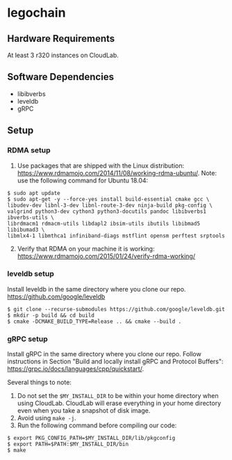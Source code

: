 # legochain

## Hardware Requirements
At least 3 r320 instances on CloudLab.

## Software Dependencies
- libibverbs 
- leveldb
- gRPC

## Setup
### RDMA setup
1. Use packages that are shipped with the Linux distribution:
https://www.rdmamojo.com/2014/11/08/working-rdma-ubuntu/. Note: use the following command for Ubuntu 18.04: 
```shell
$ sudo apt update
$ sudo apt-get -y --force-yes install build-essential cmake gcc \
libudev-dev libnl-3-dev libnl-route-3-dev ninja-build pkg-config \
valgrind python3-dev cython3 python3-docutils pandoc libibverbs1 ibverbs-utils \
librdmacm1 rdmacm-utils libdapl2 ibsim-utils ibutils libibmad5 libibumad3 \
libmlx4-1 libmthca1 infiniband-diags mstflint opensm perftest srptools
```

2. Verify that RDMA on your machine it is working:
https://www.rdmamojo.com/2015/01/24/verify-rdma-working/


### leveldb setup
Install leveldb in the same directory where you clone our repo.
https://github.com/google/leveldb
```shell
$ git clone --recurse-submodules https://github.com/google/leveldb.git
$ mkdir -p build && cd build
$ cmake -DCMAKE_BUILD_TYPE=Release .. && cmake --build .
```

### gRPC setup
Install gRPC in the same directory where you clone our repo.
Follow instructions in Section "Build and locally install gRPC and Protocol Buffers": https://grpc.io/docs/languages/cpp/quickstart/.

Several things to note: 
1. Do not set the ```$MY_INSTALL_DIR``` to be within your home directory when using CloudLab. CloudLab will erase everything in your home directory even when you take a snapshot of disk image.
2. Avoid using ```make -j```. 
3. Run the following command before compiling our code:
```shell
$ export PKG_CONFIG_PATH=$MY_INSTALL_DIR/lib/pkgconfig
$ export PATH=$PATH:$MY_INSTALL_DIR/bin
$ make
```

